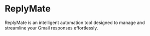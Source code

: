 # ReplyMate
ReplyMate is an intelligent automation tool designed to manage and streamline your Gmail responses effortlessly.

